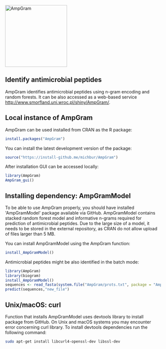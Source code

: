 
<img src="https://github.com/michbur/AmpGram/blob/master/inst/AmpGram/AMP_log.png" alt="AmpGram" style="height: 200px;"/>

Identify antimicrobial peptides
-------------------------

AmpGram identifies antimicrobial peptides using n-gram encoding and random forests. It can be also accessed as a web-based service http://www.smorfland.uni.wroc.pl/shiny/AmpGram/. 

Local instance of AmpGram
------------------------
AmpGram can be used installed from CRAN as the R package:

```R
install.packages("AmpGram")
```

You can install the latest development version of the package:

```R
source("https://install-github.me/michbur/AmpGram")
```

After installation GUI can be accessed locally:

```R
library(AmpGram)
AmpGram_gui()
```


Installing dependency: AmpGramModel
------------------------
To be able to use AmpGram properly, you should have installed 'AmpGramModel' package available via GitHub. 
AmpGramModel contains stacked random forest model and informative n-grams required for prediction of antimicrobial peptides.
Due to the large size of a model, it needs to be stored in the external repository, as CRAN do not allow upload of files
larger than 5 MB. 

You can install AmpGramModel using the AmpGram function:

```R
install_AmpGramModel()
```

Antimicrobial peptides might be also identified in the batch mode:

```R
library(AmpGram)
library(biogram)
install_AmpGramModel()
sequences <- read_fasta(system.file("AmpGram/prots.txt", package = "AmpGram"))
predict(sequences,"new_file")
```
Unix/macOS: curl
------------------------
Function that installs AmpGramModel uses devtools library to install package from GitHub. 
On Unix and macOS systems you may encounter error concerning curl library. To install devtools 
dependencies run the following command:

```bash
sudo apt-get install libcurl4-openssl-dev libssl-dev
```
